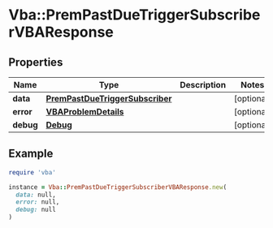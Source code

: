 # Vba::PremPastDueTriggerSubscriberVBAResponse

## Properties

| Name | Type | Description | Notes |
| ---- | ---- | ----------- | ----- |
| **data** | [**PremPastDueTriggerSubscriber**](PremPastDueTriggerSubscriber.md) |  | [optional] |
| **error** | [**VBAProblemDetails**](VBAProblemDetails.md) |  | [optional] |
| **debug** | [**Debug**](Debug.md) |  | [optional] |

## Example

```ruby
require 'vba'

instance = Vba::PremPastDueTriggerSubscriberVBAResponse.new(
  data: null,
  error: null,
  debug: null
)
```

